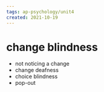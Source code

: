 ```yaml
---
tags: ap-psychology/unit4 
created: 2021-10-19
---
```


# change blindness

- not noticing a change
- change deafness
- choice blindness
- pop-out 
